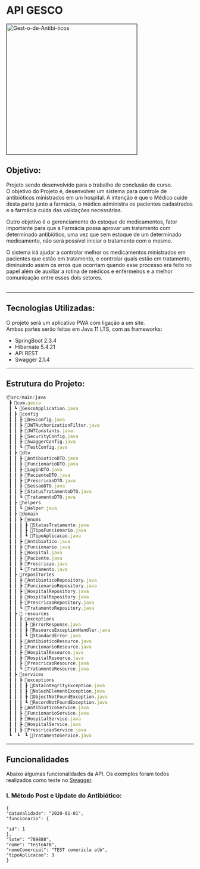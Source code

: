 
# API GESCO

<a href="https://imgbb.com/"><img src="https://i.ibb.co/4mz9wTs/Gest-o-de-Antibi-ticos.gif" alt="Gest-o-de-Antibi-ticos" border="1" width="350"></a>

## Objetivo:

 Projeto sendo desenvolvido para o trabalho de conclusão de curso. <br>
O objetivo do Projeto é, desenvolver um sistema para controle de antibióticos ministrados em um hospital. 
A intenção é que o Médico cuide desta parte junto a farmácia, o médico administra os pacientes cadastrados e a farmácia cuida das validações necessárias.<br>

Outro objetivo é o gerenciamento do estoque de medicamentos, fator importante para que a Farmácia possa aprovar um tratamento com determinado antibiótico, 
uma vez que sem estoque de um determinado medicamento, não será possível iniciar o tratamento com o mesmo.
<br>

O sistema irá ajudar a controlar melhor os medicamentos ministrados em pacientes que estão em tratamento, e controlar 
quais estão em tratamento, diminuindo assim os erros que ocorriam quando esse processo era feito no papel além de auxiliar 
a rotina de médicos e enfermeiros e a melhor comunicação entre esses dois setores.
<br><br>

--------------------------------------------------

## Tecnologias Utilizadas:

O projeto será um aplicativo PWA com ligação a um site.<br>
Ambas partes serão feitas em Java 11 LTS, com as frameworks:<br>
<ul>
<li>SpringBoot 2.3.4</li>
<li>Hibernate 5.4.21</li>
<li>API REST</li>
<li>Swagger 2.1.4</li>
</ul>

--------------------------------------------------

## Estrutura do Projeto:

```jsx
📦src/main/java
 ┣ 📂com.gesco
 ┃ ┗ 📜GescoApplication.java
 ┃ ┣ 📂config
 ┃ ┃ ┣ 📜DevConfig.java
 ┃ ┃ ┣ 📜JWTAuthorizationFilter.java
 ┃ ┃ ┣ 📜JWTConstants.java
 ┃ ┃ ┣ 📜SecurityConfig.java
 ┃ ┃ ┣ 📜SwaggerConfig.java
 ┃ ┃ ┗ 📜TestConfig.java
 ┃ ┣ 📂dto
 ┃ ┃ ┣ 📜AntibioticoDTO.java
 ┃ ┃ ┣ 📜FuncionarioDTO.java
 ┃ ┃ ┣ 📜LoginDTO.java
 ┃ ┃ ┣ 📜PacienteDTO.java
 ┃ ┃ ┣ 📜PrescricaoDTO.java
 ┃ ┃ ┣ 📜SessaoDTO.java
 ┃ ┃ ┣ 📜StatusTratamentoDTO.java
 ┃ ┃ ┗ 📜TratamentoDTO.java
 ┃ ┣ 📂helpers
 ┃ ┃ ┗ 📜Helper.java
 ┃ ┣ 📂domain
 ┃ ┃ ┣ 📂enums
 ┃ ┃ ┃ ┣ 📜StatusTratamento.java
 ┃ ┃ ┃ ┣ 📜TipoFuncionario.java
 ┃ ┃ ┃ ┗ 📜TipoAplicacao.java
 ┃ ┃ ┣ 📜Antibiotico.java
 ┃ ┃ ┣ 📜Funcionario.java
 ┃ ┃ ┣ 📜Hospital.java
 ┃ ┃ ┣ 📜Paciente.java
 ┃ ┃ ┣ 📜Prescricao.java
 ┃ ┃ ┗ 📜Tratamento.java
 ┃ ┣ 📂repositories
 ┃ ┃ ┣ 📜AntibioticoRepository.java
 ┃ ┃ ┣ 📜FuncionarioRepository.java
 ┃ ┃ ┣ 📜HospitalRepository.java
 ┃ ┃ ┣ 📜HospitalRepository.java
 ┃ ┃ ┣ 📜PrescricaoRepository.java
 ┃ ┃ ┗ 📜TratamentoRepository.java
 ┃ ┣ 📂 resources
 ┃ ┃ ┣ 📂exceptions
 ┃ ┃ ┃ ┣ 📜ErrorResponse.java
 ┃ ┃ ┃ ┣ 📜ResourceExceptionHandler.java
 ┃ ┃ ┃ ┗ 📜StandardError.java
 ┃ ┃ ┣ 📜AntibioticoResource.java
 ┃ ┃ ┣ 📜FuncionarioResource.java
 ┃ ┃ ┣ 📜HospitalResource.java
 ┃ ┃ ┣ 📜HospitalResource.java
 ┃ ┃ ┣ 📜PrescricaoResource.java
 ┃ ┃ ┗ 📜TratamentoResource.java
 ┃ ┣ 📂services
 ┃ ┃ ┣ 📂exceptions
 ┃ ┃ ┃ ┣ 📜DataIntegrityException.java
 ┃ ┃ ┃ ┣ 📜NoSuchElementException.java
 ┃ ┃ ┃ ┣ 📜ObjectNotFoundException.java
 ┃ ┃ ┃ ┗ 📜RecordNotFoundException.java
 ┃ ┃ ┣ 📜AntibioticoService.java
 ┃ ┃ ┣ 📜FuncionarioService.java
 ┃ ┃ ┣ 📜HospitalService.java
 ┃ ┃ ┣ 📜HospitalService.java
 ┃ ┃ ┣ 📜PrescricaoService.java
 ┗  ┗  ┗ 📜TratamentoService.java
```

--------------------------------------------------

## Funcionalidades

Abaixo algumas funcionalidades da API. Os exemplos foram todos realizados como teste no [Swagger](https://gesco-api.herokuapp.com/swagger-ui.html#/).

### I. Método Post e Update do Antibiótico:

```
{
"dataValidade": "2020-01-01",
"funcionario": {

"id": 1
},
"lote": "789888",
"nome": "testeATB",
"nomeComercial": "TEST comericla atb",
"tipoAplicacao": 3
}
```
